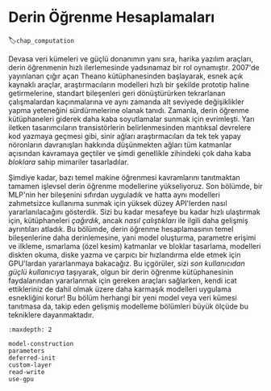 # Derin Öğrenme Hesaplamaları
:label:`chap_computation`

Devasa veri kümeleri ve güçlü donanımın yanı sıra, harika yazılım araçları, 
derin öğrenmenin hızlı ilerlemesinde yadsınamaz bir rol oynamıştır. 2007'de 
yayınlanan çığır açan Theano kütüphanesinden başlayarak, esnek açık kaynaklı 
araçlar, araştırmacıların modelleri hızlı bir şekilde prototip haline 
getirmelerine, standart bileşenleri geri dönüştürürken tekrarlanan 
çalışmalardan kaçınmalarına ve aynı zamanda alt seviyede değişiklikler 
yapma yeteneğini sürdürmelerine olanak tanıdı. Zamanla, derin öğrenme 
kütüphaneleri giderek daha kaba soyutlamalar sunmak için evrimleşti. 
Yarı iletken tasarımcıların transistörlerin belirlenmesinden mantıksal 
devrelere kod yazmaya geçmesi gibi, sinir ağları araştırmacıları da 
tek tek yapay nöronların davranışları hakkında düşünmekten ağları 
tüm katmanlar açısından kavramaya geçtiler ve şimdi genellikle zihindeki 
çok daha kaba *bloklara* sahip mimariler tasarladılar.

Şimdiye kadar, bazı temel makine öğrenmesi kavramlarını tanıtmaktan 
tamamen işlevsel derin öğrenme modellerine yükseliyoruz. Son bölümde, 
bir MLP'nin her bileşenini sıfırdan uyguladık ve 
hatta aynı modelleri zahmetsizce kullanıma sunmak için yüksek düzey 
API'lerden nasıl yararlanılacağını gösterdik. Sizi bu kadar mesafeye bu kadar 
hızlı ulaştırmak için, kütüphaneleri *çağırdık*, ancak *nasıl çalıştıkları* 
ile ilgili daha gelişmiş ayrıntıları atladık. Bu bölümde, derin öğrenme 
hesaplamasının temel bileşenlerine daha derinlemesine, yani model oluşturma, 
parametre erişimi ve ilkleme, ısmarlama (özel kesim) katmanlar ve bloklar 
tasarlama, modelleri diskten okuma, diske yazma ve çarpıcı bir hızlandırma 
elde etmek için GPU'lardan yararlanmaya bakacağız. Bu 
içgörüler, sizi *son kullanıcıdan* *güçlü kullanıcıya* taşıyarak, olgun 
bir derin öğrenme kütüphanesinin faydalarından yararlanmak için gereken 
araçları sağlarken, kendi icat ettikleriniz de dahil olmak üzere daha karmaşık 
modelleri uygulama esnekliğini korur! Bu bölüm herhangi bir yeni model 
veya veri kümesi tanıtmasa da, takip eden gelişmiş modelleme bölümleri 
büyük ölçüde bu tekniklere dayanmaktadır.

```toc
:maxdepth: 2

model-construction
parameters
deferred-init
custom-layer
read-write
use-gpu
```

